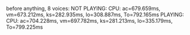 

before anything, 8 voices:
NOT PLAYING:        CPU: ac=679.659ms, vm=673.212ms, ks=282.935ms, lo=308.887ms, To=792.165ms
PLAYING:            CPU: ac=704.228ms, vm=697.782ms, ks=281.213ms, lo=335.179ms, To=799.225ms


